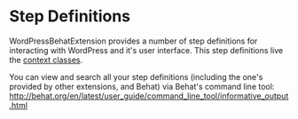 # Step Definitions


WordPressBehatExtension provides a number of step definitions for interacting with WordPress and it's user interface. This step definitions
live the [context classes](Contexts.md).

You can view and search all your step definitions (including the one's provided by other extensions, and Behat) via Behat's command line tool: http://behat.org/en/latest/user_guide/command_line_tool/informative_output.html

